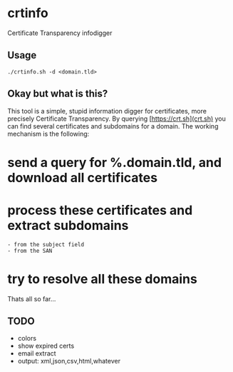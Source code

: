 # crtinfo
Certificate Transparency infodigger

## Usage
	./crtinfo.sh -d <domain.tld>

## Okay but what is this?

This tool is a simple, stupid information digger for certificates, more precisely Certificate Transparency.
By querying [https://crt.sh](crt.sh) you can find several certificates and subdomains for a domain.
The working mechanism is the following:
  # send a query for %.domain.tld, and download all certificates
  # process these certificates and extract subdomains
    - from the subject field
    - from the SAN
  # try to resolve all these domains

Thats all so far...


## TODO
- colors
- show expired certs
- email extract
- output: xml,json,csv,html,whatever


